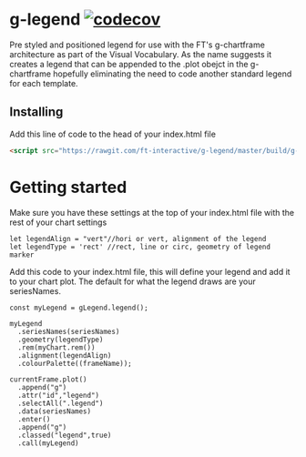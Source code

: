 # g-legend [![codecov](https://codecov.io/gh/ft-interactive/g-legend/branch/master/graph/badge.svg)](https://codecov.io/gh/ft-interactive/g-legend)

Pre styled and positioned legend for use with the FT's g-chartframe architecture as part of the Visual Vocabulary. As the name suggests it creates a legend that can be appended to the .plot obejct in the g-chartframe hopefully eliminating the need to code another standard legend for each template.

## Installing

Add this line of code to the head of your index.html file

``` html
<script src="https://rawgit.com/ft-interactive/g-legend/master/build/g-legend.js"></script>
```

# Getting started

Make sure you have these settings at the top of your index.html file with the rest of your chart settings

```
let legendAlign = "vert"//hori or vert, alignment of the legend
let legendType = 'rect' //rect, line or circ, geometry of legend marker
```

Add this code to your index.html file, this will define your legend and add it to your chart plot. The default for what the legend draws are your seriesNames.

```
const myLegend = gLegend.legend();

myLegend
  .seriesNames(seriesNames)
  .geometry(legendType)
  .rem(myChart.rem())
  .alignment(legendAlign)
  .colourPalette((frameName));  

currentFrame.plot()
  .append("g")
  .attr("id","legend")
  .selectAll(".legend")
  .data(seriesNames)
  .enter()
  .append("g")
  .classed("legend",true)
  .call(myLegend)
```

    
